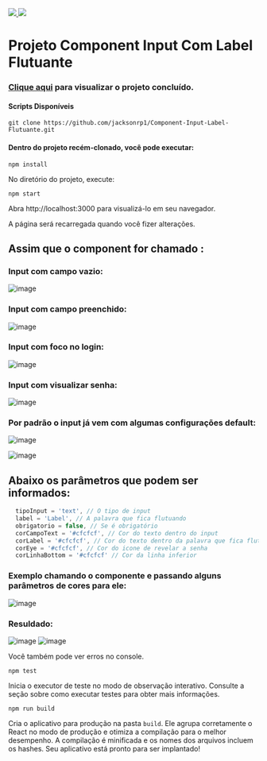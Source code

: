 <div style="display: inline">
  <a href="https://www.jacksondev.com.br/" target="_blank">
    <img src="https://img.shields.io/static/v1?label=Website&message=JacksonDev&color=red&style=for-the-badge&logo=webflow"/>
  </a>
  <a href="https://pt-br.reactjs.org/" target="_blank">
    <img src="https://img.shields.io/static/v1?label=&message=React Js&color=202124&style=flat-square&logo=react"/>
  </a>
</div>

# Projeto Component Input Com Label Flutuante

### <a href="https://jacksonrp1.github.io/Component-Input-Label-Flutuante">Clique aqui</a> para visualizar o projeto concluído.

#### Scripts Disponíveis

```
git clone https://github.com/jacksonrp1/Component-Input-Label-Flutuante.git
```

#### Dentro do projeto recém-clonado, você pode executar:

```
npm install
```

No diretório do projeto, execute:

```
npm start
```

Abra http://localhost:3000 para visualizá-lo em seu navegador.

A página será recarregada quando você fizer alterações.

## Assim que o component for chamado :

### Input com campo vazio:
![image](https://user-images.githubusercontent.com/83042566/214456265-1723618e-c495-41da-a5b2-bbd13e3d55b7.png)

### Input com campo preenchido:
![image](https://user-images.githubusercontent.com/83042566/214456693-112d0711-d548-4642-ba7d-bf6c07a20237.png)

### Input com foco no login:
![image](https://user-images.githubusercontent.com/83042566/214456662-b1870638-8400-450c-9a19-9aa6fcb57aa8.png)

### Input com visualizar senha:
![image](https://user-images.githubusercontent.com/83042566/214456746-f4018594-1432-4436-b957-6dac1d60eb6b.png)

### Por padrão o input já vem com algumas configurações default:
![image](https://user-images.githubusercontent.com/83042566/214457384-c1987086-326d-4889-9a34-05eec3b13d03.png)

![image](https://user-images.githubusercontent.com/83042566/214457753-c3977b87-fd6b-4a70-bdab-9ec5c0711b2f.png)

## Abaixo os parâmetros que podem ser informados:
``` javascript
  tipoInput = 'text', // O tipo de input
  label = 'Label', // A palavra que fica flutuando 
  obrigatorio = false, // Se é obrigatório
  corCampoText = '#cfcfcf', // Cor do texto dentro do input
  corLabel = '#cfcfcf', // Cor do texto dentro da palavra que fica flutuando 
  corEye = '#cfcfcf', // Cor do icone de revelar a senha
  corLinhaBottom = '#cfcfcf' // Cor da linha inferior
```
### Exemplo chamando o componente e passando alguns parâmetros de cores para ele:
![image](https://user-images.githubusercontent.com/83042566/214459586-4221226a-d611-46e2-ba1c-8e339046afbe.png)
### Resuldado:
![image](https://user-images.githubusercontent.com/83042566/214459543-94fc909e-3941-464f-896e-bda76e9ae418.png)
![image](https://user-images.githubusercontent.com/83042566/214459731-c9579ee2-2845-4065-b7f5-15eb750b2f0d.png)



Você também pode ver erros no console.
```
npm test
```
Inicia o executor de teste no modo de observação interativo.
Consulte a seção sobre como executar testes para obter mais informações.
```
npm run build
```
Cria o aplicativo para produção na pasta `build`.
Ele agrupa corretamente o React no modo de produção e otimiza a compilação para o melhor desempenho.
A compilação é minificada e os nomes dos arquivos incluem os hashes.
Seu aplicativo está pronto para ser implantado!
